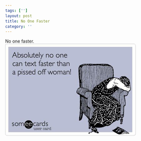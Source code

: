 ```yaml
---
tags: ['']
layout: post
title: No One Faster
category: ''
---
```

No one faster.
![No one faster.](/uploads/2012-10-30-no-one-faster.jpg)
